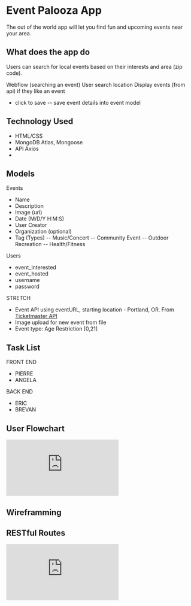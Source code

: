 # Event Palooza App
The out of the world app will let you find fun and upcoming events near your area.

## What does the app do
Users can search for local events based on their interests and area (zip code).

Webflow (searching an event)
User search location
Display events (from api)
if they like an event
- click to save
-- save event details into event model


## Technology Used
- HTML/CSS
- MongoDB Atlas, Mongoose
- API Axios
-

## Models
Events
- Name
- Description
- Image (url)
- Date (M/D/Y H:M:S)
- User Creator
- Organization (optional)
- Tag (Types)
-- Music/Concert
-- Community Event
-- Outdoor Recreation
-- Health/Fitness

Users
- event_interested
- event_hosted
- username
- password

STRETCH
- Event API using eventURL, starting location - Portland, OR. From [Ticketmaster API](https://developer.ticketmaster.com/products-and-docs/apis/getting-started/)
- Image upload for new event from file
- Event type: Age Restriction [0,21]


## Task List
FRONT END
- PIERRE
- ANGELA

BACK END
- ERIC
- BREVAN

## User Flowchart
![User flowchart for even app](https://raw.githubusercontent.com/ercheung3/event-finder/main/public/img/Event%20Palooza%20User%20Flow.pdf)

## Wireframming


## RESTful Routes
![Restful Route Chart](https://raw.githubusercontent.com/ercheung3/event-finder/main/public/img/RESTful_Routes-event_palooza.pdf)
